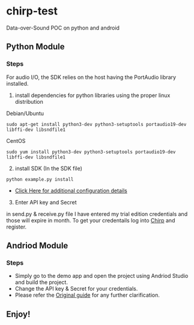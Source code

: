# chirp-test
Data-over-Sound POC on python and android

## Python Module

### Steps

For audio I/O, the SDK relies on the host having the PortAudio library installed.

1. install dependencies for python libraries using the proper linux distribution

Debian/Ubuntu
```
sudo apt-get install python3-dev python3-setuptools portaudio19-dev libffi-dev libsndfile1
```
CentOS

```
sudo yum install python3-dev python3-setuptools portaudio19-dev libffi-dev libsndfile1
```
2. install SDK (In the SDK file)

```
python example.py install
```

* [Click Here for additional configuration details](https://developers.chirp.io/connect/getting-started/python/)

3. Enter API key and Secret

in send.py & receive.py file I have entered my trial edition credentials and those will expire in month. 
To get your credentails log into [Chirp](https://www.chirp.io) and register.

## Andriod Module

### Steps

* Simply go to the demo app and open the project using Andriod Studio and build the project.
* Change the API key & Secret for your credentials.
* Please refer the [Original guide](https://developers.chirp.io/connect/transition-guides/android/) for any further clarification.

## Enjoy!
